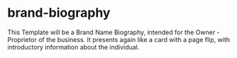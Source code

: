 # brand-biography

This Template will be a Brand Name Biography, intended for the Owner - Proprietor of the business. 
It presents again like a card with a page flip, with introductory information about the individual.
